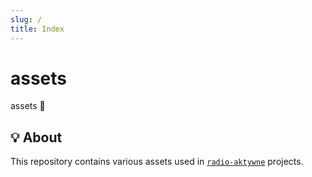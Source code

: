 ```yaml
---
slug: /
title: Index
---
```


# assets

assets 🎨

## 💡 About

This repository contains various assets used in
[`radio-aktywne`](https://github.com/radio-aktywne) projects.
